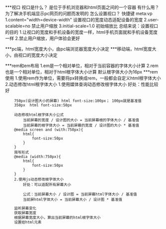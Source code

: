***视口
    视口是什么？
        是位于手机浏览器和html页面之间的一个容器
    有什么用？
        为了解决手机端显示pc网页的问题而发明的
    怎么设置视口？
        快捷键 meta:vp
        <meta name="viewport" content="width=device-width,user-scalable=no,initial-scale=1.0,maximum-sacle=1.0,minimum-scale=1.0">
        1.content="width=device-width" 设置视口的宽度动态适配设备的宽度
        2.user-scalable=no  禁止用户缩放
        3.initial-scale=1.0 初始缩放比 
        总结来说：设置视口的目的
        1.让视口的宽度和手机设备的宽度一样，html手机页面就和手机设备宽度一样
        2.禁止用户缩放，用户体验会更好

***pc端，html宽度大小，由pc端浏览器宽度大小决定
***移动端，html宽度大小，由视口的宽度大小决定


***rem和em布局
    1.em是一个相对单位，相对于当前容器的字体大小计算
    2.rem也是一个相对单位，相对于html根字体大小计算   默认根字体大小为16px
***rem使用
    1.使用rem作为单位，需要将px转换成rem，一般都会自定义html根字体大小
    2.动态修改html根字体大小
        1.使用媒体查询动态修改根字体大小
            好处：性能比较好
        
        750px(设计图大小的屏幕) html font-size:100px； 100px就是基准值
        350px  html font-size:50px

        动态修改html根字体大小公式
            当前屏幕的宽度 / 设计图的大小 = 当前屏幕根的字体大小 / 基准值
            当前屏幕的根字体大小 = 当前屏幕的宽度 / 设计图的大小 * 基准值
        @media screen and (with:750px){
            html{
                font-size:50px
            }
        }
        简写形式
        @media (width:750px){
            html{
                font-size:50px
            }
        }
        2.使用js动态修改根字体大小
            好处：可以适配所有屏幕大小

            公式：当前屏幕大小 / 设计图 = 当前屏幕html字体大小 / 基准值
            当前屏html字体大小 = 当前屏幕大小 / 设计图 * 基准值
            
```js
    监听屏幕变化
    获取屏幕宽度
    根据屏幕宽度大小，算出当前屏幕的html根字体大小
    设置给html元素
```

